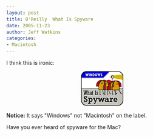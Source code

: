 ```yaml
---
layout: post
title: O'Reilly  What Is Spyware
date: 2005-11-23
author: Jeff Watkins
categories:
- Macintosh
---
```


I think this is ironic:

<p style="text-align: center">
<a href="http://www.windowsdevcenter.com/pub/a/windows/2005/11/22/what-is-spyware.html"><img src="/photos/111-what_is_spyware.gif" alt="O'Reilly features an article about spyware"></a>
</p>

**Notice:** It says "Windows" not "Macintosh" on the label.

Have you ever heard of spyware for the Mac?